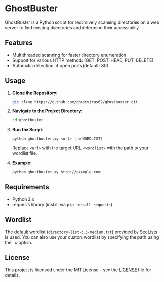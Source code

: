 # GhostBuster

GhostBuster is a Python script for recursively scanning directories on a web server to find existing directories and determine their accessibility.
<br>
## Features

- Multithreaded scanning for faster directory enumeration
- Support for various HTTP methods (GET, POST, HEAD, PUT, DELETE)
- Automatic detection of open ports (default: 80)

## Usage

1. **Clone the Repository:**

    ```bash
    git clone https://github.com/ghostvirus62/ghostbuster.git
    ```

2. **Navigate to the Project Directory:**

    ```bash
    cd ghostbuster
    ```

3. **Run the Script:**

    ```bash
    python ghostbuster.py <url> [-w WORDLIST]
    ```

    Replace `<url>` with the target URL, `<wordlist>` with the path to your wordlist file.

4. **Example:**

    ```bash
    python ghostbuster.py http://example.com
    ```

## Requirements

- Python 3.x
- requests library (install via `pip install requests`)

## Wordlist

The default wordlist (`directory-list-2.3-medium.txt`) provided by [SecLists](https://github.com/danielmiessler/SecLists) is used. You can also use your custom wordlist by specifying the path using the `-w` option.

## License

This project is licensed under the MIT License - see the [LICENSE](LICENSE) file for details.
